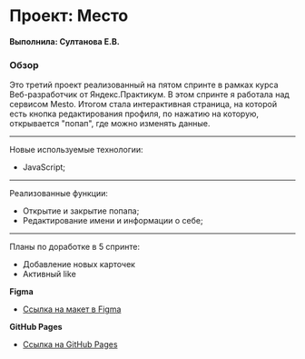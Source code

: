 # Проект: Место

#### Выполнила: Султанова Е.В.

### Обзор

Это третий проект реализованный на пятом спринте в рамках курса Веб-разработчик от Яндекс.Практикум. В этом спринте я работала над сервисом Mesto. Итогом стала интерактивная страница, на которой есть кнопка редактирования профиля, по нажатию на которую, открывается "попап", где можно изменять данные.

---

Новые используемые технологии:

- JavaScript;

---

Реализованные функции:

- Открытие и закрытие попапа;
- Редактирование имени и информации о себе;

---

Планы по доработке в 5 спринте:

- Добавление новых карточек
- Активный like

**Figma**

- [Ссылка на макет в Figma](https://www.figma.com/file/2cn9N9jSkmxD84oJik7xL7/JavaScript.-Sprint-4?node-id=0%3A1)

**GitHub Pages**

- [Ссылка на GitHub Pages](https://lenok-live.github.io/mesto/)
